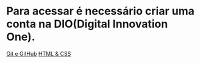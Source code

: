 # Para acessar é necessário criar uma conta na DIO(Digital Innovation One).
[Git e GitHub](https://web.dio.me/browse?editorial=1f9737bc-ff2f-43a2-8a71-4e76f0ed17fb&page=1)
[HTML & CSS](https://web.dio.me/browse?editorial=38caf766-986c-430c-94f6-1d8e4704fade&page=1)


